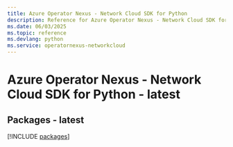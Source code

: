 ```yaml
---
title: Azure Operator Nexus - Network Cloud SDK for Python
description: Reference for Azure Operator Nexus - Network Cloud SDK for Python
ms.date: 06/03/2025
ms.topic: reference
ms.devlang: python
ms.service: operatornexus-networkcloud
---
```

# Azure Operator Nexus - Network Cloud SDK for Python - latest
## Packages - latest
[!INCLUDE [packages](operator-nexus---network-cloud-index.md)]